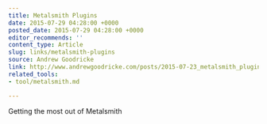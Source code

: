 ```yaml
---
title: Metalsmith Plugins
date: 2015-07-29 04:28:00 +0000
posted_date: 2015-07-29 04:28:00 +0000
editor_recommends: ''
content_type: Article
slug: links/metalsmith-plugins
source: Andrew Goodricke
link: http://www.andrewgoodricke.com/posts/2015-07-23_metalsmith_plugins.html
related_tools:
- tool/metalsmith.md

---
```

Getting the most out of Metalsmith



